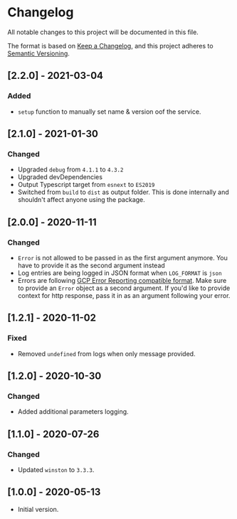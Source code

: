 # Changelog

All notable changes to this project will be documented in this file.

The format is based on [Keep a Changelog](https://keepachangelog.com/en/1.0.0/),
and this project adheres to [Semantic Versioning](https://semver.org/spec/v2.0.0.html).

## [2.2.0] - 2021-03-04

### Added

- `setup` function to manually set name & version oof the service.


## [2.1.0] - 2021-01-30

### Changed

- Upgraded `debug` from `4.1.1` to `4.3.2`
- Upgraded devDependencies
- Output Typescript target from `esnext` to `ES2019`
- Switched from `build` to `dist` as output folder. This is done internally and shouldn't affect anyone using the package.

## [2.0.0] - 2020-11-11

### Changed

- `Error` is not allowed to be passed in as the first argument anymore. You have to provide it as the second argument instead
- Log entries are being logged in JSON format when `LOG_FORMAT` is `json`
- Errors are following [GCP Error Reporting compatible format](https://cloud.google.com/error-reporting/docs/formatting-error-messages#json_representation). Make sure to provide an `Error` object as a second argument. If you'd like to provide context for http response, pass it in as an argument following your error.

## [1.2.1] - 2020-11-02

### Fixed

- Removed `undefined` from logs when only message provided.

## [1.2.0] - 2020-10-30

### Changed

- Added additional parameters logging.

## [1.1.0] - 2020-07-26

### Changed

- Updated `winston` to `3.3.3`.

## [1.0.0] - 2020-05-13

- Initial version.

